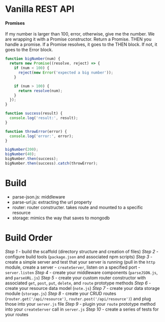# Vanilla REST API

#### Promises
If my number is larger than 100, error, otherwise, give me the number. We are wrapping it with a Promise constructor.
Return a Promise. THEN you handle a promise.
If a Promise resolves, it goes to the THEN block. If not, it goes to the Error block.

```js
function bigNumber(num) {
  return new Promise((resolve, reject) => {
    if (num < 100) {
      reject(new Error('expected a big number'));
    }

    if (num > 100) {
      return resolve(num);
    }
  });
}

function success(result) {
  console.log('result:', result);
}

function throwError(error) {
  console.log('error:', error);
}

bigNumber(200);
bigNumber(40);
bigNumber.then(success);
bigNumber.then(success).catch(throwError);
```

# Build
- parse-json.js: middleware
- parse-url.js: extracting the url property
- router: router constructer. takes route and mounted to a specific resource
- storage: mimics the way that saves to mongodb

# Build Order
*Step 1* - build the scaffold (directory structure and creation of files)
*Step 2* - configure build tools (`package.json` and associated npm scripts)
*Step 3* - create a simple server and test that your server is running (pull in the `http` module, create a server - `createServer`, listen on a specified port - `server.listen`
*Step 4* - create your middleware components (`parseJSON.js`, and `parseURL.js`)
*Step 5* - create your custom router constructor with associated `get`, `post`, `put`, `delete`, and `route` prototype methods
*Step 6* - create your resource data model (`note.js`)
*Step 7* - create your data storage module (`storage.js`)
*Step 8* - create your CRUD routes (`router.get('/api/resource')`, `router.post('/api/resource')`) and plug those into your `server.js` file
*Step 9* - plugin your `route` prototype method into your `createServer` call in `server.js`
*Step 10* - create a series of tests for your routes